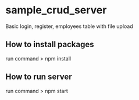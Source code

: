 # sample_crud_server
Basic login, register, employees table with file upload


## How to install packages
run command > npm install

## How to run server
run command > npm start
